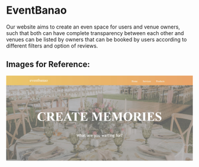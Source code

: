 # EventBanao
Our website aims to create an even space for users and venue owners, such that both can have complete transparency between each other and venues can be listed by owners that can be booked by users according to different filters and option of reviews.

## Images for Reference:

![Home Page](https://github.com/hshariq/EventBanao/blob/main/WhatsApp%20Image%202023-05-22%20at%2012.49.17%20AM.jpeg)


